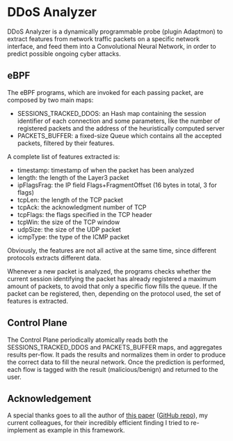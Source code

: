 # DDoS Analyzer

DDoS Analyzer is a dynamically programmable probe (plugin Adaptmon) to extract features from network traffic packets on a specific network interface, and feed them into a Convolutional Neural Network, in order to predict possible ongoing cyber attacks.

## eBPF

The eBPF programs, which are invoked for each passing packet, are composed by two main maps:

* SESSIONS_TRACKED_DDOS: an Hash map containing the session identifier of each connection and some parameters, like the number of registered packets and the address of the heuristically computed server
* PACKETS_BUFFER: a fixed-size Queue which contains all the accepted packets, filtered by their features.

A complete list of features extracted is:

* timestamp: timestamp of when the packet has been analyzed 
* length: the length of the Layer3 packet
* ipFlagsFrag: the IP field Flags+FragmentOffset (16 bytes in total, 3 for flags)
* tcpLen: the length of the TCP packet
* tcpAck: the acknowledgment number of TCP
* tcpFlags: the flags specified in the TCP header
* tcpWin: the size of the TCP window
* udpSize: the size of the UDP packet
* icmpType: the type of the ICMP packet

Obviously, the features are not all active at the same time, since different protocols extracts different data.

Whenever a new packet is analyzed, the programs checks whether the current session identifying the packet has already registered a maximum amount of packets, to avoid that only a specific flow fills the queue. If the packet can be registered, then, depending on the protocol used, the set of features is extracted.

## Control Plane

The Control Plane periodically atomically reads both the SESSIONS_TRACKED_DDOS and PACKETS_BUFFER maps, and aggregates results per-flow. It pads the results and normalizes them in order to produce the correct data to fill the neural network. Once the prediction is performed, each flow is tagged with the result (malicious/benign) and returned to the user.

## Acknowledgement

A special thanks goes to all the author of [this paper](https://www.researchgate.net/publication/339059257_Lucid_A_Practical_Lightweight_Deep_Learning_Solution_for_DDoS_Attack_Detection) ([GitHub repo](https://github.com/doriguzzi/lucid-ddos)), my current colleagues, for their incredibly efficient finding I tried to re-implement as example in this framework.
